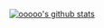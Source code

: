 [![ooooo's github stats](https://github-readme-stats.vercel.app/api?username=ooooo-youwillsee&show_icons=true&theme=tokyonight)](https://github.com/anuraghazra/github-readme-stats)
